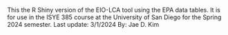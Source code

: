 This the R Shiny version of the EIO-LCA tool using the EPA data tables. It is for use in the ISYE 385 course at the University of San Diego for the Spring 2024 semester. 
Last update: 3/1/2024
By: Jae D. Kim
